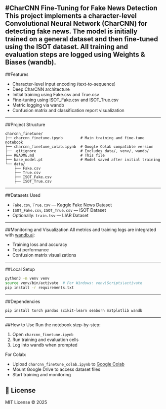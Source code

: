 #CharCNN Fine-Tuning for Fake News Detection
This project implements a character-level Convolutional Neural Network (CharCNN) for detecting fake news. The model is initially trained on a general dataset and then fine-tuned using the ISOT dataset. All training and evaluation steps are logged using Weights & Biases (wandb).
---
##Features
- Character-level input encoding (text-to-sequence)
- Deep CharCNN architecture
- Initial training using Fake.csv and True.csv
- Fine-tuning using ISOT_Fake.csv and ISOT_True.csv
- Metric logging via wandb
- Confusion matrix and classification report visualization
---
##Project Structure
```
charcnn_finetune/
├── charcnn_finetune.ipynb        # Main training and fine-tune notebook
├── charcnn_finetune_colab.ipynb  # Google Colab compatible version
├── .gitignore                    # Excludes data/, venv/, wandb/
├── README.md                     # This file
├── base_model.pt                 # Model saved after initial training
└── data/
    ├── Fake.csv
    ├── True.csv
    ├── ISOT_Fake.csv
    ├── ISOT_True.csv
```
---
##Datasets Used
- `Fake.csv`, `True.csv` — Kaggle Fake News Dataset
- `ISOT_Fake.csv`, `ISOT_True.csv` — ISOT Dataset
- Optionally: `train.tsv` — LIAR Dataset
---
##Monitoring and Visualization
All metrics and training logs are integrated with [wandb.ai](https://wandb.ai):
- Training loss and accuracy
- Test performance
- Confusion matrix visualizations
---
##Local Setup
```bash
python3 -m venv venv
source venv/bin/activate  # For Windows: venv\Scripts\activate
pip install -r requirements.txt
```
---
##Dependencies
```bash
pip install torch pandas scikit-learn seaborn matplotlib wandb
```
---
##How to Use
Run the notebook step-by-step:
1. Open `charcnn_finetune.ipynb`
2. Run training and evaluation cells
3. Log into wandb when prompted
   
For Colab:
- Upload `charcnn_finetune_colab.ipynb` to [Google Colab](https://colab.research.google.com)
- Mount Google Drive to access dataset files
- Start training and monitoring

## 📜 License

MIT License © 2025
